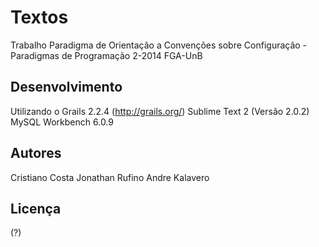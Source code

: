 Textos
=========

Trabalho Paradigma de Orientação a Convenções sobre Configuração - Paradigmas de Programação 2-2014 FGA-UnB

Desenvolvimento
---------------

Utilizando o Grails 2.2.4 (http://grails.org/)
Sublime Text 2 (Versão 2.0.2)
MySQL Workbench 6.0.9

Autores
------

Cristiano Costa
Jonathan Rufino
Andre Kalavero

Licença
-------

(?)
